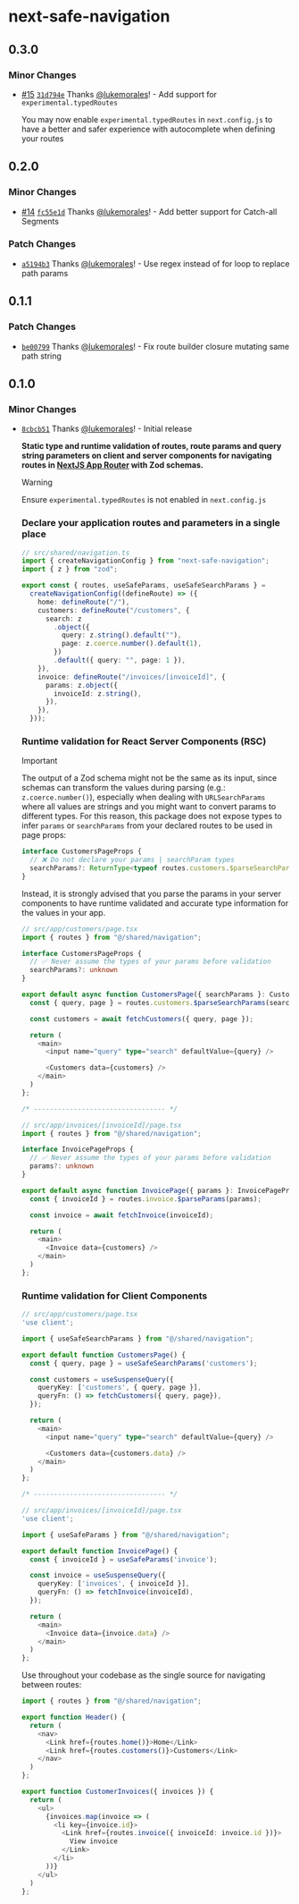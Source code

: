 # next-safe-navigation

## 0.3.0

### Minor Changes

- [#15](https://github.com/lukemorales/next-safe-navigation/pull/15) [`31d794e`](https://github.com/lukemorales/next-safe-navigation/commit/31d794ed599e14596591f9874874c8446151528a) Thanks [@lukemorales](https://github.com/lukemorales)! - Add support for `experimental.typedRoutes`

  You may now enable `experimental.typedRoutes` in `next.config.js` to have a better and safer experience with autocomplete when defining your routes

## 0.2.0

### Minor Changes

- [#14](https://github.com/lukemorales/next-safe-navigation/pull/14) [`fc55e1d`](https://github.com/lukemorales/next-safe-navigation/commit/fc55e1dff699c331d7e3517e41161473d7da08d1) Thanks [@lukemorales](https://github.com/lukemorales)! - Add better support for Catch-all Segments

### Patch Changes

- [`a5194b3`](https://github.com/lukemorales/next-safe-navigation/commit/a5194b31b7e2708c4e4f20ac4d79f55d29cda705) Thanks [@lukemorales](https://github.com/lukemorales)! - Use regex instead of for loop to replace path params

## 0.1.1

### Patch Changes

- [`be00799`](https://github.com/lukemorales/next-safe-navigation/commit/be00799e9befbfd6fee464a3a76266c3fd1599d9) Thanks [@lukemorales](https://github.com/lukemorales)! - Fix route builder closure mutating same path string

## 0.1.0

### Minor Changes

- [`8cbcb51`](https://github.com/lukemorales/next-safe-navigation/commit/8cbcb5150724add6351b445db557eb63d941ce63) Thanks [@lukemorales](https://github.com/lukemorales)! - Initial release

  **Static type and runtime validation of routes, route params and query string parameters on client and server components for navigating routes in [NextJS App Router](https://nextjs.org) with Zod schemas.**

  > [!WARNING]
  > Ensure `experimental.typedRoutes` is not enabled in `next.config.js`

  ### Declare your application routes and parameters in a single place

  ```ts
  // src/shared/navigation.ts
  import { createNavigationConfig } from "next-safe-navigation";
  import { z } from "zod";

  export const { routes, useSafeParams, useSafeSearchParams } =
    createNavigationConfig((defineRoute) => ({
      home: defineRoute("/"),
      customers: defineRoute("/customers", {
        search: z
          .object({
            query: z.string().default(""),
            page: z.coerce.number().default(1),
          })
          .default({ query: "", page: 1 }),
      }),
      invoice: defineRoute("/invoices/[invoiceId]", {
        params: z.object({
          invoiceId: z.string(),
        }),
      }),
    }));
  ```

  ### Runtime validation for React Server Components (RSC)

  > [!IMPORTANT]
  > The output of a Zod schema might not be the same as its input, since schemas can transform the values during parsing (e.g.: `z.coerce.number()`), especially when dealing with `URLSearchParams` where all values are strings and you might want to convert params to different types. For this reason, this package does not expose types to infer `params` or `searchParams` from your declared routes to be used in page props:
  >
  > ```ts
  > interface CustomersPageProps {
  >   // ❌ Do not declare your params | searchParam types
  >   searchParams?: ReturnType<typeof routes.customers.$parseSearchParams>;
  > }
  > ```
  >
  > Instead, it is strongly advised that you parse the params in your server components to have runtime validated and accurate type information for the values in your app.

  ```ts
  // src/app/customers/page.tsx
  import { routes } from "@/shared/navigation";

  interface CustomersPageProps {
    // ✅ Never assume the types of your params before validation
    searchParams?: unknown
  }

  export default async function CustomersPage({ searchParams }: CustomersPageProps) {
    const { query, page } = routes.customers.$parseSearchParams(searchParams);

    const customers = await fetchCustomers({ query, page });

    return (
      <main>
        <input name="query" type="search" defaultValue={query} />

        <Customers data={customers} />
      </main>
    )
  };

  /* --------------------------------- */

  // src/app/invoices/[invoiceId]/page.tsx
  import { routes } from "@/shared/navigation";

  interface InvoicePageProps {
    // ✅ Never assume the types of your params before validation
    params?: unknown
  }

  export default async function InvoicePage({ params }: InvoicePageProps) {
    const { invoiceId } = routes.invoice.$parseParams(params);

    const invoice = await fetchInvoice(invoiceId);

    return (
      <main>
        <Invoice data={customers} />
      </main>
    )
  };
  ```

  ### Runtime validation for Client Components

  ```ts
  // src/app/customers/page.tsx
  'use client';

  import { useSafeSearchParams } from "@/shared/navigation";

  export default function CustomersPage() {
    const { query, page } = useSafeSearchParams('customers');

    const customers = useSuspenseQuery({
      queryKey: ['customers', { query, page }],
      queryFn: () => fetchCustomers({ query, page}),
    });

    return (
      <main>
        <input name="query" type="search" defaultValue={query} />

        <Customers data={customers.data} />
      </main>
    )
  };

  /* --------------------------------- */

  // src/app/invoices/[invoiceId]/page.tsx
  'use client';

  import { useSafeParams } from "@/shared/navigation";

  export default function InvoicePage() {
    const { invoiceId } = useSafeParams('invoice');

    const invoice = useSuspenseQuery({
      queryKey: ['invoices', { invoiceId }],
      queryFn: () => fetchInvoice(invoiceId),
    });

    return (
      <main>
        <Invoice data={invoice.data} />
      </main>
    )
  };
  ```

  Use throughout your codebase as the single source for navigating between routes:

  ```ts
  import { routes } from "@/shared/navigation";

  export function Header() {
    return (
      <nav>
        <Link href={routes.home()}>Home</Link>
        <Link href={routes.customers()}>Customers</Link>
      </nav>
    )
  };

  export function CustomerInvoices({ invoices }) {
    return (
      <ul>
        {invoices.map(invoice => (
          <li key={invoice.id}>
            <Link href={routes.invoice({ invoiceId: invoice.id })}>
              View invoice
            </Link>
          </li>
        ))}
      </ul>
    )
  };
  ```
